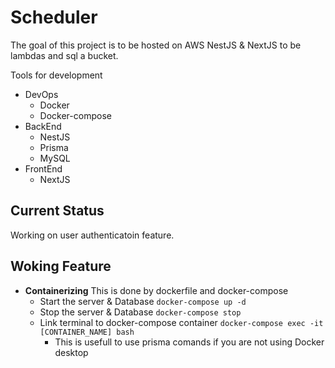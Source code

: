 # Scheduler

The goal of this project is to be hosted on AWS NestJS & NextJS to be lambdas and sql a bucket.

Tools for development

- DevOps
  - Docker
  - Docker-compose
- BackEnd
  - NestJS
  - Prisma
  - MySQL
- FrontEnd
  - NextJS

## Current Status

Working on user authenticatoin feature.

## Woking Feature

- **Containerizing** This is done by dockerfile and docker-compose
  - Start the server & Database `docker-compose up -d`
  - Stop the server & Database `docker-compose stop`
  - Link terminal to docker-compose container `docker-compose exec -it [CONTAINER_NAME] bash`
    - This is usefull to use prisma comands if you are not using Docker desktop
